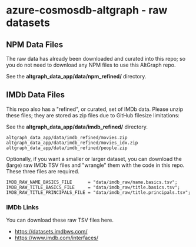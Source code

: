# azure-cosmosdb-altgraph - raw datasets

## NPM Data Files

The raw data has already been downloaded and curated into this repo;
so you do not need to download any NPM files to use this AltGraph repo.

See the **altgraph_data_app/data/npm_refined/** directory.

## IMDb Data Files

This repo also has a "refined", or curated, set of IMDb data.
Please unzip these files; they are stored as zip files due to GitHub
filesize limitations:

See the **altgraph_data_app/data/imdb_refined/** directory.

```
altgraph_data_app/data/imdb_refined/movies.zip
altgraph_data_app/data/imdb_refined/movies_idx.zip
altgraph_data_app/data/imdb_refined/people.zip
```

Optionally, if you want a smaller or larger dataset, you can download
the (large) raw IMDb TSV files and "wrangle" them with the code in this repo.
These three files are required.

```
IMDB_RAW_NAME_BASICS_FILE      = "data/imdb_raw/name.basics.tsv";
IMDB_RAW_TITLE_BASICS_FILE     = "data/imdb_raw/title.basics.tsv";
IMDB_RAW_TITLE_PRINCIPALS_FILE = "data/imdb_raw/title.principals.tsv";
```

### IMDb Links

You can download these raw TSV files here.

- https://datasets.imdbws.com/
- https://www.imdb.com/interfaces/
